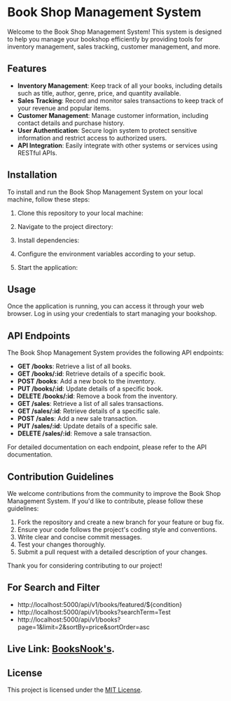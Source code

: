 # Book Shop Management System

Welcome to the Book Shop Management System! This system is designed to help you manage your bookshop efficiently by providing tools for inventory management, sales tracking, customer management, and more.

## Features

- **Inventory Management**: Keep track of all your books, including details such as title, author, genre, price, and quantity available.
- **Sales Tracking**: Record and monitor sales transactions to keep track of your revenue and popular items.
- **Customer Management**: Manage customer information, including contact details and purchase history.
- **User Authentication**: Secure login system to protect sensitive information and restrict access to authorized users.
- **API Integration**: Easily integrate with other systems or services using RESTful APIs.

## Installation

To install and run the Book Shop Management System on your local machine, follow these steps:

1. Clone this repository to your local machine:

2. Navigate to the project directory:

3. Install dependencies:

4. Configure the environment variables according to your setup.

5. Start the application:

## Usage

Once the application is running, you can access it through your web browser. Log in using your credentials to start managing your bookshop.

## API Endpoints

The Book Shop Management System provides the following API endpoints:

- **GET /books**: Retrieve a list of all books.
- **GET /books/:id**: Retrieve details of a specific book.
- **POST /books**: Add a new book to the inventory.
- **PUT /books/:id**: Update details of a specific book.
- **DELETE /books/:id**: Remove a book from the inventory.
- **GET /sales**: Retrieve a list of all sales transactions.
- **GET /sales/:id**: Retrieve details of a specific sale.
- **POST /sales**: Add a new sale transaction.
- **PUT /sales/:id**: Update details of a specific sale.
- **DELETE /sales/:id**: Remove a sale transaction.

For detailed documentation on each endpoint, please refer to the API documentation.

## Contribution Guidelines

We welcome contributions from the community to improve the Book Shop Management System. If you'd like to contribute, please follow these guidelines:

1. Fork the repository and create a new branch for your feature or bug fix.
2. Ensure your code follows the project's coding style and conventions.
3. Write clear and concise commit messages.
4. Test your changes thoroughly.
5. Submit a pull request with a detailed description of your changes.

Thank you for considering contributing to our project!

## For Search and Filter

- http://localhost:5000/api/v1/books/featured/${condition}
- http://localhost:5000/api/v1/books?searchTerm=Test
- http://localhost:5000/api/v1/books?page=1&limit=2&sortBy=price&sortOrder=asc

## Live Link: [BooksNook's](https://github.com/maker-shihab).

## License

This project is licensed under the [MIT License](LICENSE).
